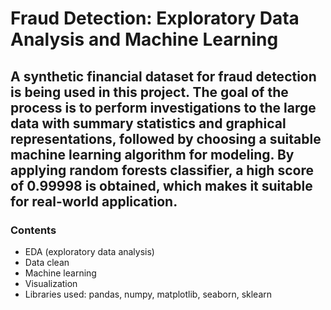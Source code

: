 # Fraud Detection: Exploratory Data Analysis and Machine Learning
## A synthetic financial dataset for fraud detection is being used in this project. The goal of the process is to perform investigations to the large data with summary statistics and graphical representations, followed by choosing a suitable machine learning algorithm for modeling. By applying random forests classifier, a high score of 0.99998 is obtained, which makes it suitable for real-world application.<br>

### Contents
* EDA (exploratory data analysis)
* Data clean
* Machine learning
* Visualization
* Libraries used: pandas, numpy, matplotlib, seaborn, sklearn

